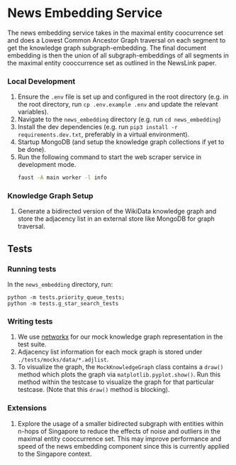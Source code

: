 # News Embedding Service
The news embedding service takes in the maximal entity coocurrence set and does a Lowest Common Ancestor Graph traversal on each segment to get the knowledge graph subgraph-embedding. The final document embedding is then the union of all subgraph-embeddings of all segments in the maximal entity cooccurrence set as outlined in the NewsLink paper.

### Local Development
1. Ensure the `.env` file is set up and configured in the root directory (e.g. in the root directory, run `cp .env.example .env` and update the relevant variables).
2. Navigate to the `news_embedding` directory (e.g. run `cd news_embedding`)
3. Install the dev dependencies (e.g. run `pip3 install -r requirements.dev.txt`, preferably in a virtual environment).
4. Startup MongoDB (and setup the knowledge graph collections if yet to be done).
5. Run the following command to start the web scraper service in development mode.
    ```bash
    faust -A main worker -l info
    ```

### Knowledge Graph Setup
1. Generate a bidirected version of the WikiData knowledge graph and store the adjacency list in an external store like MongoDB for graph traversal.

## Tests
### Running tests
In the `news_embedding` directory, run:
```
python -m tests.priority_queue_tests;
python -m tests.g_star_search_tests
```

### Writing tests
1. We use [networkx](https://networkx.org/) for our mock knowledge graph representation in the test suite.
1. Adjacency list information for each mock graph is stored under `./tests/mocks/data/*.adjlist`.
1. To visualize the graph, the `MockKnowledgeGraph` class contains a `draw()` method which plots the graph
via `matplotlib.pyplot.show()`. Run this method within the testcase to visualize the graph for that
particular testcase. (Note that this `draw()` method is blocking).

### Extensions
1. Explore the usage of a smaller bidirected subgraph with entities within n-hops of Singapore to reduce the effects of noise and outliers in the maximal entity cooccurrence set. This may improve performance and speed of the news embedding component since this is currently applied to the Singapore context.
